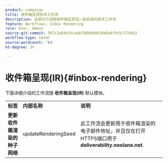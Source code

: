 ```yaml
---
product: campaign
title: 收件箱呈现技术工作流
description: 此部分介绍随收件箱呈现包一起安装的技术工作流
feature: Workflows, Inbox Rendering
role: User, Admin
source-git-commit: 567c2e84433caab708ddb9026dda6f9cb717d032
workflow-type: tm+mt
source-wordcount: '64'
ht-degree: 3%

---
```



# 收件箱呈现(IR){#inbox-rendering}



下面详细介绍的工作流随 **收件箱呈现(IR)** 默认模块。

<table> 
 <tbody> 
  <tr> 
   <td> <strong>标签</strong><br /> </td> 
   <td> <strong>内部名称</strong><br /> </td> 
   <td> <strong>说明</strong><br /> </td> 
  </tr> 
  <tr> 
   <td> <strong>更新收件箱渲染的种子网络</strong><br /> </td> 
   <td> <span class="uicontrol">updateRenderingSeed</span> <br /> </td> 
   <td> 此工作流会更新用于收件箱渲染的电子邮件地址，并且仅在打开HTTPS端口用于 <strong>deliverability.neolane.net</strong>.<br /> </td> 
  </tr> 
 </tbody> 
</table>

